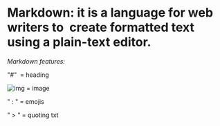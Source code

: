# Markdown: it is a language for web writers to  create formatted text using a plain-text editor. 

*Markdown features:*

"#"  = heading

![img](link) = image

" : " = emojis 

" > " = quoting txt
